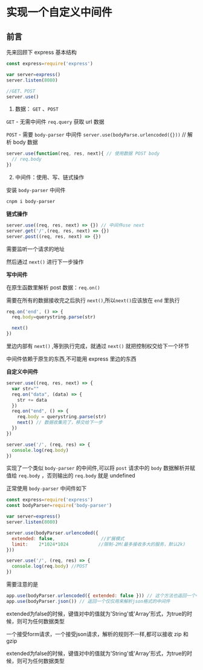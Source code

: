 # 实现一个自定义中间件

## 前言

先来回顾下 express 基本结构

```js
const express=require('express')

var server=express()
server.listen(8080)

//GET、POST
server.use()
```

1. 数据： `GET` 、`POST`

`GET` - 无需中间件
`req.query` 获取 url 数据

`POST` - 需要 `body-parser` 中间件
`server.use(bodyParse.urlencoded({}))` // 解析 body 数据
```js
server.use(function(req, res, next){ // 使用数据 POST body
  // req.body
})
```

2. 中间件：使用、写、链式操作

安装 `body-parser` 中间件

```sh
cnpm i body-parser
```

**链式操作**

```js
server.use((req, res, next) => {}) // 中间件use next
server.get('/',(req, res, next) => {})
server.post((req, res, next) => {})
```

需要监听一个请求的地址

然后通过 `next()` 进行下一步操作

**写中间件**

在原生函数里解析 post 数据：`req.on()`

需要在所有的数据接收完之后执行 `next()`,所以`next()`应该放在 `end` 里执行

```js
req.on('end', () => {
  req.body=querystring.parse(str)

  next()
})
```

里边内部有 `next()` ,等到执行完成，就通过 `next()` 就把控制权交给下一个环节

中间件依赖于原生的东西,不可能用 express 里边的东西

**自定义中间件**

```js
server.use((req, res, next) => {
  var str=""
  req.on("data", (data) => {
    str += data
  })
  req.on("end", () => {
    req.body = querystring.parse(str)
    next() // 数据收集完了，移交给下一步
  })
})

server.use('/', (req, res) => {
  console.log(req.body)
})
```

实现了一个类似 `body-parser` 的中间件,可以将 `post` 请求中的 `body` 数据解析并赋值给 `req.body` ，否则输出的 `req.body` 就是 undefined

正常使用 `body-parser` 中间件如下

```js
const express=require('express')
const bodyParser=require('body-parser')

var server=express()
server.listen(8080)

server.use(bodyParser.urlencoded({
  extended: false,                 //扩展模式
  limit:    2*1024*1024           //限制-2M(最多接收多大的服务，默认2k)
}))

server.use('/', (req, res) => {
  console.log(req.body) //POST
})
```

需要注意的是


```js
app.use(bodyParser.urlencoded({ extended: false })) // 这个方法也返回一个中间件，这个中间件用来解析body中的urlencoded字符
app.use(bodyParser.json()) // 返回一个仅仅用来解析json格式的中间件
```

extended为false的时候，键值对中的值就为'String'或'Array'形式，为true的时候，则可为任何数据类型

一个接受form请求，一个接受json请求，解析的规则不一样,都可以接收 zip 和 gzip

extended为false的时候，键值对中的值就为'String'或'Array'形式，为true的时候，则可为任何数据类型
